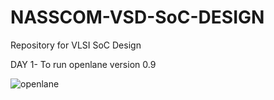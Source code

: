 # NASSCOM-VSD-SoC-DESIGN
Repository for VLSI SoC Design

DAY 1- To run openlane version 0.9 


![openlane](https://github.com/user-attachments/assets/b6a84693-1a48-4b34-9f68-e4135cd0e84d)

